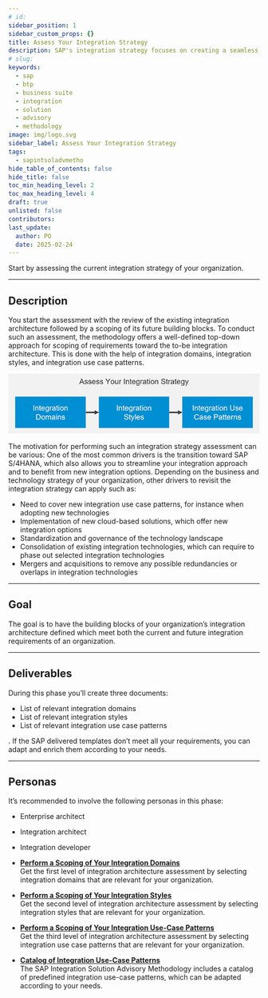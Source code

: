 ```yaml
---
# id: 
sidebar_position: 1
sidebar_custom_props: {}
title: Assess Your Integration Strategy
description: SAP's integration strategy focuses on creating a seamless, intelligent suite of business applications by integrating end-to-end processes across SAP, partner, and third-party solutions, aiming to accelerate innovation and deliver significant business value. A key component of this strategy is the SAP Integration Solution Advisory Methodology, which provides a comprehensive framework for defining, documenting, and executing enterprise integration strategies, covering both technical and organizational aspects, and can be adapted to various integration technologies and organizational needs.
# slug: 
keywords:
  - sap
  - btp
  - business suite
  - integration
  - solution
  - advisory
  - methodology
image: img/logo.svg
sidebar_label: Assess Your Integration Strategy
tags:
  - sapintsoladvmetho
hide_table_of_contents: false
hide_title: false
toc_min_heading_level: 2
toc_max_heading_level: 4
draft: true
unlisted: false
contributors:
last_update:
  author: PO
  date: 2025-02-24
---
```


<!-- loio08687a9c8caf4c989e4782dc222dbeb8 -->

Start by assessing the current integration strategy of your organization.

***

<a name="loio08687a9c8caf4c989e4782dc222dbeb8__section_egx_vqz_qwb"/>

## Description

You start the assessment with the review of the existing integration architecture followed by a scoping of its future building blocks. To conduct such an assessment, the methodology offers a well-defined top-down approach for scoping of requirements toward the to-be integration architecture. This is done with the help of integration domains, integration styles, and integration use case patterns.

![](images/loiod2adb94654c6481f87c2880ee3c31d67_LowRes.png)

The motivation for performing such an integration strategy assessment can be various: One of the most common drivers is the transition toward SAP S/4HANA, which also allows you to streamline your integration approach and to benefit from new integration options. Depending on the business and technology strategy of your organization, other drivers to revisit the integration strategy can apply such as:

-   Need to cover new integration use case patterns, for instance when adopting new technologies
-   Implementation of new cloud-based solutions, which offer new integration options
-   Standardization and governance of the technology landscape
-   Consolidation of existing integration technologies, which can require to phase out selected integration technologies
-   Mergers and acquisitions to remove any possible redundancies or overlaps in integration technologies

***

<a name="loio08687a9c8caf4c989e4782dc222dbeb8__section_cgw_xqz_qwb"/>

## Goal

The goal is to have the building blocks of your organization’s integration architecture defined which meet both the current and future integration requirements of an organization.

***

<a name="loio08687a9c8caf4c989e4782dc222dbeb8__section_cwf_yqz_qwb"/>

## Deliverables

During this phase you’ll create three documents:

-   List of relevant integration domains
-   List of relevant integration styles
-   List of relevant integration use case patterns

. If the SAP delivered templates don’t meet all your requirements, you can adapt and enrich them according to your needs.

***

<a name="loio08687a9c8caf4c989e4782dc222dbeb8__section_gcs_zqz_qwb"/>

## Personas

It’s recommended to involve the following personas in this phase:

-   Enterprise architect
-   Integration architect
-   Integration developer

-   **[Perform a Scoping of Your Integration Domains](1-perform-a-scoping-of-your-integration-domains.md "Get the first level of integration architecture assessment by selecting integration
		domains that are relevant for your organization.")**  
Get the first level of integration architecture assessment by selecting integration domains that are relevant for your organization.
-   **[Perform a Scoping of Your Integration Styles](2-perform-a-scoping-of-your-integration-styles.md "Get the second level of integration architecture assessment by selecting integration
		styles that are relevant for your organization.")**  
Get the second level of integration architecture assessment by selecting integration styles that are relevant for your organization.
-   **[Perform a Scoping of Your Integration Use-Case Patterns](3-perform-a-scoping-of-your-integration-use-case-patterns.md "Get the third level of integration architecture assessment by selecting integration use
		case patterns that are relevant for your organization.")**  
Get the third level of integration architecture assessment by selecting integration use case patterns that are relevant for your organization.
-   **[Catalog of Integration Use-Case Patterns](4-catalog-of-integration-use-case-patterns.md "The SAP Integration Solution Advisory Methodology includes a catalog of predefined
		integration
		use-case patterns, which can be adapted according to your
		needs.")**  
The SAP Integration Solution Advisory Methodology includes a catalog of predefined integration use-case patterns, which can be adapted according to your needs.

